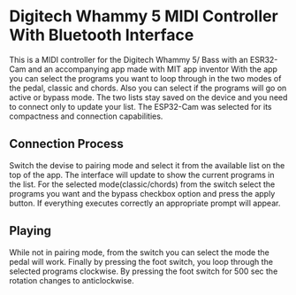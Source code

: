 # Digitech Whammy 5 MIDI Controller With Bluetooth Interface

This is a MIDI controller for the Digitech Whammy 5/ Bass with an ESR32-Cam and an accompanying app made with MIT app inventor
With the app you can select the programs you want to loop through in the two modes of the pedal, classic and chords. Also you can select if the programs will go on active or bypass mode.
The two lists stay saved on the device and you need to connect only to update your list.
The ESP32-Cam was selected for its compactness and connection capabilities. 

## Connection Process
Switch the devise to pairing mode and select it from the available list on the top of the app.
The interface will update to show the current programs in the list. For the selected mode(classic/chords) from the switch select the programs you want and the bypass checkbox option and press the apply button.
If everything executes correctly an appropriate prompt will appear.

## Playing
While not in pairing mode, from the switch you can select the mode the pedal will work. Finally by pressing the foot switch, you loop through the selected programs clockwise. By pressing the foot switch for 500 sec the rotation changes to anticlockwise. 
 